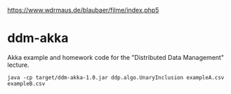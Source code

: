 https://www.wdrmaus.de/blaubaer/filme/index.php5


# ddm-akka
Akka example and homework code for the "Distributed Data Management" lecture.

```
java -cp target/ddm-akka-1.0.jar ddp.algo.UnaryInclusion exampleA.csv exampleB.csv
```
